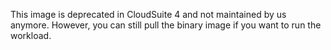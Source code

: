 This image is deprecated in CloudSuite 4 and not maintained by us anymore. However, you can still pull the binary image if you want to run the workload.